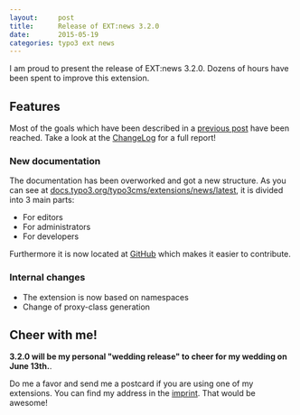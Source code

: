 ```yaml
---
layout:     post
title:      Release of EXT:news 3.2.0
date:       2015-05-19
categories: typo3 ext news
---
```

I am proud to present the release of EXT:news 3.2.0. Dozens of hours have been spent to improve this extension. 
<!--more-->

## Features

Most of the goals which have been described in a [previous post](2015-05-19-conclusion-sponsoring-news) have been reached. 
Take a look at the [ChangeLog](http://docs.typo3.org/typo3cms/extensions/news/latest/Misc/Changelog/3-2-0.html) for a full report!
 
### New documentation

The documentation has been overworked and got a new structure. As you can see at [docs.typo3.org/typo3cms/extensions/news/latest](http://docs.typo3.org/typo3cms/extensions/news/latest/), it is divided into 3 main parts:

- For editors
- For administrators
- For developers

Furthermore it is now located at [GitHub](https://github.com/georgringer/news-documentation) which makes it easier to contribute. 

### Internal changes

- The extension is now based on namespaces
- Change of proxy-class generation


## Cheer with me!

**3.2.0 will be my personal "wedding release" to cheer for my wedding on June 13th.**.

Do me a favor and send me a postcard if you are using one of my extensions. You can find my address in the [imprint](/about/). That would be awesome!